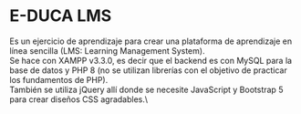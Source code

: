 # E-DUCA LMS
Es un ejercicio de aprendizaje para crear una plataforma de aprendizaje en línea sencilla (LMS: Learning Management System).\
Se hace con XAMPP v3.3.0, es decir que el backend es con MySQL para la base de datos y PHP 8 (no se utilizan librerías con el objetivo de practicar los fundamentos de PHP).\
También se utiliza jQuery allí donde se necesite JavaScript y Bootstrap 5 para crear diseños CSS agradables.\